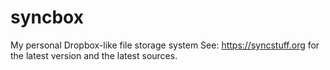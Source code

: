 # syncbox
My personal Dropbox-like file storage system
See: https://syncstuff.org for the latest version and the latest sources.
